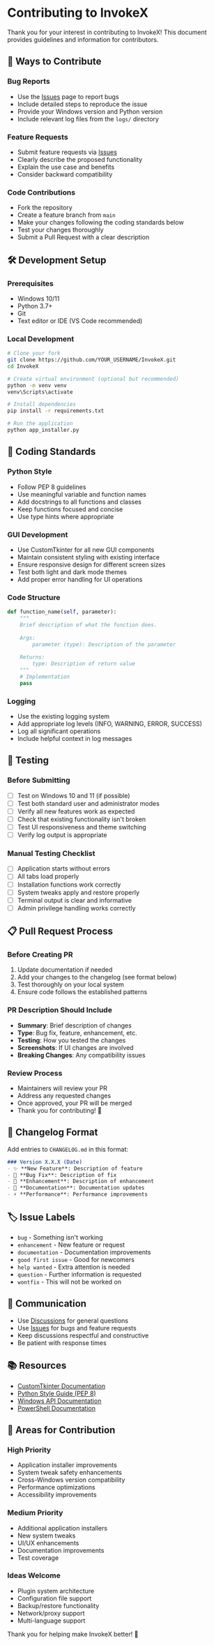 # Contributing to InvokeX

Thank you for your interest in contributing to InvokeX! This document provides guidelines and information for contributors.

## 🤝 Ways to Contribute

### Bug Reports
- Use the [Issues](https://github.com/GoblinRules/InvokeX/issues) page to report bugs
- Include detailed steps to reproduce the issue
- Provide your Windows version and Python version
- Include relevant log files from the `logs/` directory

### Feature Requests
- Submit feature requests via [Issues](https://github.com/GoblinRules/InvokeX/issues)
- Clearly describe the proposed functionality
- Explain the use case and benefits
- Consider backward compatibility

### Code Contributions
- Fork the repository
- Create a feature branch from `main`
- Make your changes following the coding standards below
- Test your changes thoroughly
- Submit a Pull Request with a clear description

## 🛠️ Development Setup

### Prerequisites
- Windows 10/11
- Python 3.7+
- Git
- Text editor or IDE (VS Code recommended)

### Local Development
```bash
# Clone your fork
git clone https://github.com/YOUR_USERNAME/InvokeX.git
cd InvokeX

# Create virtual environment (optional but recommended)
python -m venv venv
venv\Scripts\activate

# Install dependencies
pip install -r requirements.txt

# Run the application
python app_installer.py
```

## 📝 Coding Standards

### Python Style
- Follow PEP 8 guidelines
- Use meaningful variable and function names
- Add docstrings to all functions and classes
- Keep functions focused and concise
- Use type hints where appropriate

### GUI Development
- Use CustomTkinter for all new GUI components
- Maintain consistent styling with existing interface
- Ensure responsive design for different screen sizes
- Test both light and dark mode themes
- Add proper error handling for UI operations

### Code Structure
```python
def function_name(self, parameter):
    """
    Brief description of what the function does.
    
    Args:
        parameter (type): Description of the parameter
        
    Returns:
        type: Description of return value
    """
    # Implementation
    pass
```

### Logging
- Use the existing logging system
- Add appropriate log levels (INFO, WARNING, ERROR, SUCCESS)
- Log all significant operations
- Include helpful context in log messages

## 🧪 Testing

### Before Submitting
- [ ] Test on Windows 10 and 11 (if possible)
- [ ] Test both standard user and administrator modes
- [ ] Verify all new features work as expected
- [ ] Check that existing functionality isn't broken
- [ ] Test UI responsiveness and theme switching
- [ ] Verify log output is appropriate

### Manual Testing Checklist
- [ ] Application starts without errors
- [ ] All tabs load properly
- [ ] Installation functions work correctly
- [ ] System tweaks apply and restore properly
- [ ] Terminal output is clear and informative
- [ ] Admin privilege handling works correctly

## 📋 Pull Request Process

### Before Creating PR
1. Update documentation if needed
2. Add your changes to the changelog (see format below)
3. Test thoroughly on your local system
4. Ensure code follows the established patterns

### PR Description Should Include
- **Summary**: Brief description of changes
- **Type**: Bug fix, feature, enhancement, etc.
- **Testing**: How you tested the changes
- **Screenshots**: If UI changes are involved
- **Breaking Changes**: Any compatibility issues

### Review Process
- Maintainers will review your PR
- Address any requested changes
- Once approved, your PR will be merged
- Thank you for contributing! 🎉

## 🔄 Changelog Format

Add entries to `CHANGELOG.md` in this format:

```markdown
### Version X.X.X (Date)
- ✨ **New Feature**: Description of feature
- 🐛 **Bug Fix**: Description of fix
- 🔧 **Enhancement**: Description of enhancement
- 📖 **Documentation**: Documentation updates
- ⚡ **Performance**: Performance improvements
```

## 🏷️ Issue Labels

- `bug` - Something isn't working
- `enhancement` - New feature or request
- `documentation` - Documentation improvements
- `good first issue` - Good for newcomers
- `help wanted` - Extra attention is needed
- `question` - Further information is requested
- `wontfix` - This will not be worked on

## 💬 Communication

- Use [Discussions](https://github.com/GoblinRules/InvokeX/discussions) for general questions
- Use [Issues](https://github.com/GoblinRules/InvokeX/issues) for bugs and feature requests
- Keep discussions respectful and constructive
- Be patient with response times

## 📚 Resources

- [CustomTkinter Documentation](https://customtkinter.tomschimansky.com/)
- [Python Style Guide (PEP 8)](https://pep8.org/)
- [Windows API Documentation](https://docs.microsoft.com/en-us/windows/win32/)
- [PowerShell Documentation](https://docs.microsoft.com/en-us/powershell/)

## 🎯 Areas for Contribution

### High Priority
- Application installer improvements
- System tweak safety enhancements  
- Cross-Windows version compatibility
- Performance optimizations
- Accessibility improvements

### Medium Priority
- Additional application installers
- New system tweaks
- UI/UX enhancements
- Documentation improvements
- Test coverage

### Ideas Welcome
- Plugin system architecture
- Configuration file support
- Backup/restore functionality
- Network/proxy support
- Multi-language support

Thank you for helping make InvokeX better! 🚀
